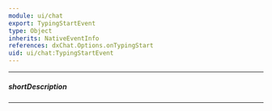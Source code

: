 ```yaml
---
module: ui/chat
export: TypingStartEvent
type: Object
inherits: NativeEventInfo
references: dxChat.Options.onTypingStart
uid: ui/chat:TypingStartEvent
---
```

---
##### shortDescription
<!-- Description goes here -->

---
<!-- Description goes here -->